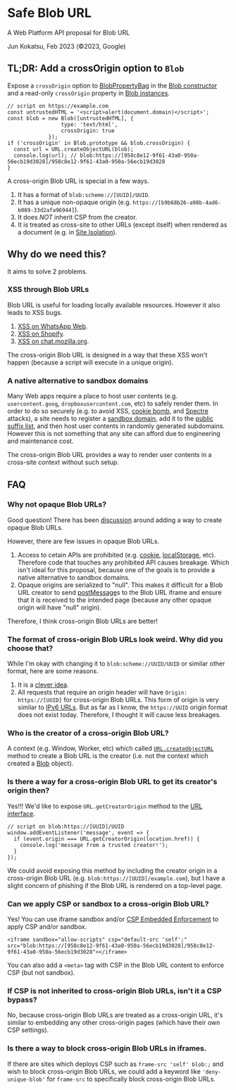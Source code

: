 # Safe Blob URL

A Web Platform API proposal for Blob URL

Jun Kokatsu, Feb 2023 (©2023, Google)

## TL;DR: Add a crossOrigin option to `Blob`

Expose a `crossOrigin` option to [BlobPropertyBag](https://w3c.github.io/FileAPI/#dfn-BlobPropertyBag) in the [Blob constructor](https://developer.mozilla.org/en-US/docs/Web/API/Blob/Blob) and a read-only `crossOrigin` property in [Blob instances](https://developer.mozilla.org/en-US/docs/Web/API/Blob#instance_properties).

```
// script on https://example.com
const untrustedHTML = '<script>alert(document.domain)</script>';
const blob = new Blob([untrustedHTML], {
                 type: 'text/html',
                 crossOrigin: true
             });
if ('crossOrigin' in Blob.prototype && blob.crossOrigin) {
  const url = URL.createObjectURL(blob);
  console.log(url); // blob:https://[958c8e12-9f61-43a0-950a-56ecb19d3028]/958c8e12-9f61-43a0-950a-56ecb19d3028
}
```

A cross-origin Blob URL is special in a few ways.
1. It has a format of `blob:scheme://[UUID]/UUID`.
2. It has a unique non-opaque origin (e.g. `https://[b9b68b26-a98b-4ad6-b089-33d2afa96944]`).
3. It does *NOT* inherit CSP from the creator.
4. It is treated as cross-site to other URLs (except itself) when rendered as a document (e.g. in [Site Isolation](https://www.chromium.org/Home/chromium-security/site-isolation/)).

## Why do we need this?

It aims to solve 2 problems.

### XSS through Blob URLs

Blob URL is useful for loading locally available resources. However it also leads to XSS bugs.

1. [XSS on WhatsApp Web](https://blog.checkpoint.com/2017/03/15/check-point-discloses-vulnerability-whatsapp-telegram/).
2. [XSS on Shopify](https://hackerone.com/reports/1276742).
3. [XSS on chat.mozilla.org](https://gccybermonks.com/posts/xss-mozilla/).

The cross-origin Blob URL is designed in a way that these XSS won't happen (because a script will execute in a unique origin).

### A native alternative to sandbox domains

Many Web apps require a place to host user contents (e.g. `usercontent.goog`, `dropboxusercontent.com`, etc) to safely render them. In order to do so securely (e.g. to avoid XSS, [cookie bomb](https://speakerdeck.com/filedescriptor/the-cookie-monster-in-your-browsers?slide=26), and [Spectre](https://security.googleblog.com/2021/03/a-spectre-proof-of-concept-for-spectre.html) attacks), a site needs to register a [sandbox domain](https://security.googleblog.com/2012/08/content-hosting-for-modern-web.html), add it to the [public suffix list](https://publicsuffix.org/), and then host user contents in randomly generated subdomains. However this is not something that any site can afford due to engineering and maintenance cost.

The cross-origin Blob URL provides a way to render user contents in a cross-site context without such setup.

## FAQ

### Why not opaque Blob URLs?

Good question! There has been [discussion](https://github.com/w3c/FileAPI/issues/74) around adding a way to create opaque Blob URLs.

However, there are few issues in opaque Blob URLs.

1. Access to cetain APIs are prohibited (e.g. [cookie](https://developer.mozilla.org/en-US/docs/Web/API/Document/cookie), [localStorage](https://developer.mozilla.org/en-US/docs/Web/API/Window/localStorage), etc). Therefore code that touches any prohibited API causes breakage. Which isn't ideal for this proposal, because one of the goals is to provide a native alternative to sandbox domains.
2. Opaque origins are serialized to "null". This makes it difficult for a Blob URL creator to send [postMessage](https://developer.mozilla.org/en-US/docs/Web/API/Window/postMessage)s to the Blob URL iframe and ensure that it is received to the intended page (because any other opaque origin will have "null" origin).

Therefore, I think cross-origin Blob URLs are better!

### The format of cross-origin Blob URLs look weird. Why did you choose that?

While I'm okay with changing it to `blob:scheme://UUID/UUID` or similar other format, here are some reasons.

1. It is a [clever idea](https://github.com/whatwg/html/issues/3585).
2. All requests that require an origin header will have `Origin: https://[UUID]` for cross-origin Blob URLs. This form of origin is very similar to [IPv6 URLs](https://www.rfc-editor.org/rfc/rfc2732.html). But as far as I know, the `https://UUID`  origin format does not exist today. Therefore, I thought it will cause less breakages.

### Who is the creator of a cross-origin Blob URL?

A context (e.g. Window, Worker, etc) which called [`URL.createObjectURL`](https://developer.mozilla.org/en-US/docs/Web/API/URL/createObjectURL) method to create a Blob URL is the creator (i.e. not the context which created a [Blob](https://developer.mozilla.org/en-US/docs/Web/API/Blob) object).

### Is there a way for a cross-origin Blob URL to get its creator's origin then?

Yes!!!
We'd like to expose `URL.getCreatorOrigin` method to the [URL interface](https://developer.mozilla.org/en-US/docs/Web/API/URL).

```
// script on blob:https://[UUID]/UUID
window.addEventListener('message', event => {
  if (event.origin === URL.getCreatorOrigin(location.href)) {
    console.log('message from a trusted creator!');
  }
});
```

We could avoid exposing this method by including the creator origin in a cross-origin Blob URL (e.g. `blob:https://[UUID]/example.com`), but I have a slight concern of phishing if the Blob URL is rendered on a top-level page.

### Can we apply CSP or sandbox to a cross-origin Blob URL?

Yes! You can use iframe sandbox and/or [CSP Embedded Enforcement](https://w3c.github.io/webappsec-cspee/) to apply CSP and/or sandbox.

```
<iframe sandbox="allow-scripts" csp="default-src 'self';" src="blob:https://[958c8e12-9f61-43a0-950a-56ecb19d3028]/958c8e12-9f61-43a0-950a-56ecb19d3028"></iframe>
```

You can also add a `<meta>` tag with CSP in the Blob URL content to enforce CSP (but not sandbox).

### If CSP is not inherited to cross-origin Blob URLs, isn't it a CSP bypass?

No, because cross-origin Blob URLs are treated as a cross-origin URL, it's similar to embedding any other cross-origin pages (which have their own CSP settings).

### Is there a way to block cross-origin Blob URLs in iframes.

If there are sites which deploys CSP such as `frame-src 'self' blob:;` and wish to block cross-origin Blob URLs, we could add a keyword like `'deny-unique-blob'` for `frame-src` to specifically block cross-origin Blob URLs.
